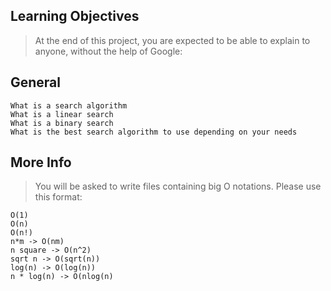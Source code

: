 ## Learning Objectives
> At the end of this project, you are expected to be able to explain to anyone, without the help of Google:

## General
```
What is a search algorithm
What is a linear search
What is a binary search
What is the best search algorithm to use depending on your needs
```

## More Info
> You will be asked to write files containing big O notations. Please use this format:
```
O(1)
O(n)
O(n!)
n*m -> O(nm)
n square -> O(n^2)
sqrt n -> O(sqrt(n))
log(n) -> O(log(n))
n * log(n) -> O(nlog(n)
```

